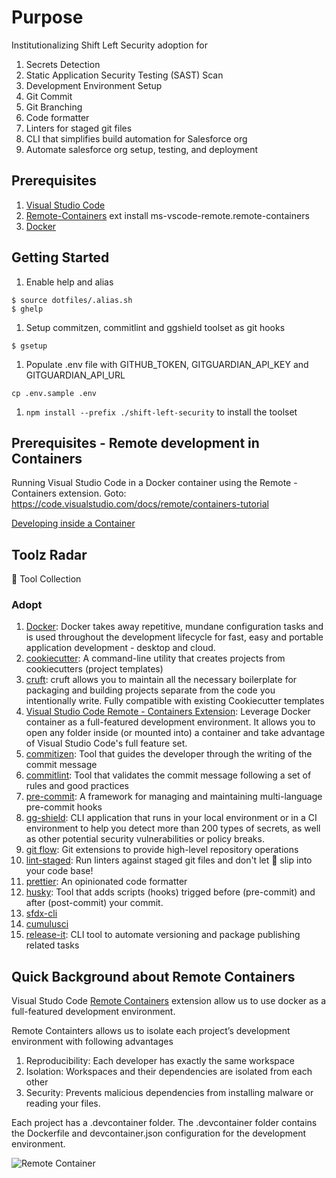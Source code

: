 # Purpose

Institutionalizing Shift Left Security adoption for

1.  Secrets Detection
1.  Static Application Security Testing (SAST) Scan
1.  Development Environment Setup
1.  Git Commit
1.  Git Branching
1.  Code formatter
1.  Linters for staged git files
1.  CLI that simplifies build automation for Salesforce org
1.  Automate salesforce org setup, testing, and deployment

## Prerequisites

1.  [Visual Studio Code](https://code.visualstudio.com/)
1.  [Remote-Containers](https://marketplace.visualstudio.com/items?itemName=ms-vscode-remote.remote-containers) ext install ms-vscode-remote.remote-containers
1.  [Docker](https://www.docker.com/)

## Getting Started

1.  Enable help and alias

```
$ source dotfiles/.alias.sh
$ ghelp
```

1.  Setup commitzen, commitlint and ggshield toolset as git hooks

```
$ gsetup
```

1.  Populate .env file with GITHUB_TOKEN, GITGUARDIAN_API_KEY and GITGUARDIAN_API_URL

```
cp .env.sample .env
```

1. `npm install --prefix ./shift-left-security` to install the toolset

## Prerequisites - Remote development in Containers

Running Visual Studio Code in a Docker container using the Remote - Containers extension.
Goto: https://code.visualstudio.com/docs/remote/containers-tutorial

[Developing inside a Container](https://code.visualstudio.com/docs/remote/containers)

## Toolz Radar

🚀 Tool Collection

### Adopt

1.  [Docker](https://www.docker.com/): Docker takes away repetitive, mundane configuration tasks and is used throughout the development lifecycle for fast, easy and portable application development - desktop and cloud.
1.  [cookiecutter](https://github.com/cookiecutter/cookiecutter): A command-line utility that creates projects from cookiecutters (project templates)
1.  [cruft](https://github.com/cruft/cruft): cruft allows you to maintain all the necessary boilerplate for packaging and building projects separate from the code you intentionally write. Fully compatible with existing Cookiecutter templates
1.  [Visual Studio Code Remote - Containers Extension](https://code.visualstudio.com/docs/remote/containers): Leverage Docker container as a full-featured development environment. It allows you to open any folder inside (or mounted into) a container and take advantage of Visual Studio Code's full feature set.
1.  [commitizen](https://github.com/commitizen/cz-cli): Tool that guides the developer through the writing of the commit message
1.  [commitlint](https://github.com/conventional-changelog/commitlint): Tool that validates the commit message following a set of rules and good practices
1.  [pre-commit](https://pre-commit.com/): A framework for managing and maintaining multi-language pre-commit hooks
1.  [gg-shield](https://github.com/GitGuardian/gg-shield): CLI application that runs in your local environment or in a CI environment to help you detect more than 200 types of secrets, as well as other potential security vulnerabilities or policy breaks.
1.  [git flow](https://github.com/nvie/gitflow): Git extensions to provide high-level repository operations
1.  [lint-staged](https://github.com/okonet/lint-staged): Run linters against staged git files and don't let :poop: slip into your code base!
1.  [prettier](https://prettier.io/): An opinionated code formatter
1.  [husky](https://github.com/typicode/husky): Tool that adds scripts (hooks) trigged before (pre-commit) and after (post-commit) your commit.
1.  [sfdx-cli](https://developer.salesforce.com/docs/atlas.en-us.230.0.sfdx_setup.meta/sfdx_setup/sfdx_setup_intro.htm)
1.  [cumulusci](https://cumulusci.readthedocs.io/en/stable/intro.html)
1.  [release-it](https://github.com/release-it/release-it): CLI tool to automate versioning and package publishing related tasks

## Quick Background about Remote Containers

Visual Studo Code [Remote Containers](https://marketplace.visualstudio.com/items?itemName=ms-vscode-remote.remote-containers) extension allow us to use docker as a full-featured development environment.

Remote Containters allows us to isolate each project’s development environment with following advantages

1.  Reproducibility: Each developer has exactly the same workspace
1.  Isolation: Workspaces and their dependencies are isolated from each other
1.  Security: Prevents malicious dependencies from installing malware or reading your files.

Each project has a .devcontainer folder.
The .devcontainer folder contains the Dockerfile and devcontainer.json configuration for the development environment.

![Remote Container](https://code.visualstudio.com/assets/docs/remote/containers/architecture-containers.png)
